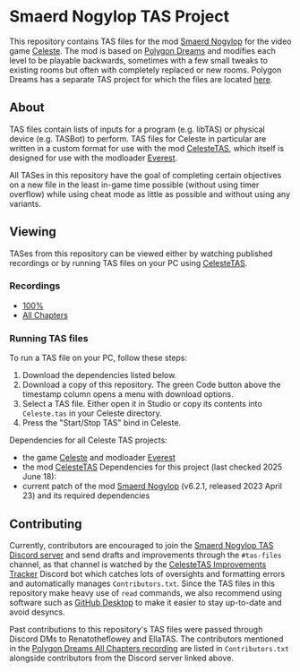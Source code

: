 # Smaerd Nogylop TAS Project

This repository contains TAS files for the mod [Smaerd Nogylop](https://gamebanana.com/mods/150740) for the video game [Celeste](celestegame.com). 
The mod is based on [Polygon Dreams](https://gamebanana.com/mods/150729) and modifies each level to be playable backwards, sometimes with a few small tweaks to existing rooms but often with completely replaced or new rooms. Polygon Dreams has a separate TAS project for which the files are located [here](https://github.com/ella-TAS/ella-TAS/tree/main/Polygon-Dreams).

## About

TAS files contain lists of inputs for a program (e.g. libTAS) or physical device (e.g. TASBot) to perform. TAS files for Celeste in particular are written in a custom format for use with the mod [CelesteTAS](https://gamebanana.com/tools/6715), which itself is designed for use with the modloader [Everest](https://everestapi.github.io/).

All TASes in this repository have the goal of completing certain objectives on a new file in the least in-game time possible (without using timer overflow) while using cheat mode as little as possible and without using any variants.

## Viewing

TASes from this repository can be viewed either by watching published recordings or by running TAS files on your PC using [CelesteTAS](https://gamebanana.com/tools/6715).

### Recordings

 - [100%](https://www.youtube.com/watch?v=MR8kzTNOCsc)
 - [All Chapters](https://www.youtube.com/watch?v=YkDx7ouhZ6g)

### Running TAS files

To run a TAS file on your PC, follow these steps:
 1. Download the dependencies listed below.
 2. Download a copy of this repository. The green Code button above the timestamp column opens a menu with download options.
 3. Select a TAS file. Either open it in Studio or copy its contents into `Celeste.tas` in your Celeste directory.
 4. Press the "Start/Stop TAS" bind in Celeste.

Dependencies for all Celeste TAS projects:
 - the game [Celeste](celestegame.com) and modloader [Everest](https://everestapi.github.io/)
 - the mod [CelesteTAS](https://gamebanana.com/tools/6715)
Dependencies for this project (last checked 2025 June 18):
 - current patch of the mod [Smaerd Nogylop](https://gamebanana.com/mods/150740) (v6.2.1, released 2023 April 23) and its required dependencies

## Contributing

Currently, contributors are encouraged to join the [Smaerd Nogylop TAS Discord server](https://discord.gg/7pXMZPZWkX) and send drafts and improvements through the `#tas-files` channel, as that channel is watched by the [CelesteTAS Improvements Tracker](https://github.com/Kataiser/CelesteTAS-Improvements-Tracker) Discord bot which catches lots of oversights and formatting errors and automatically manages `Contributors.txt`. Since the TAS files in this repository make heavy use of `read` commands, we also recommend using software such as [GitHub Desktop](https://desktop.github.com/) to make it easier to stay up-to-date and avoid desyncs.

Past contributions to this repository's TAS files were passed through Discord DMs to Renatotheflowey and EllaTAS. The contributors mentioned in the 
[Polygon Dreams All Chapters recording](https://www.youtube.com/watch?v=BDI-0AgMtoc) are listed in `Contributors.txt` alongside contributors from the Discord server linked above.